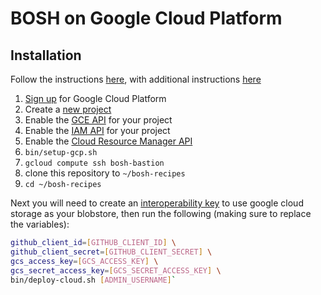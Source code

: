 # BOSH on Google Cloud Platform

## Installation

Follow the instructions [here](https://github.com/cloudfoundry-incubator/bosh-google-cpi-release/tree/master/docs/bosh),
with additional instructions [here](https://medium.com/google-cloud/playing-with-concourseci-via-a-google-cloud-platform-free-trial-65acfbdd02d2)

1. [Sign up](https://cloud.google.com/compute/docs/signup) for Google Cloud Platform
1. Create a [new project](https://console.cloud.google.com/iam-admin/projects)
1. Enable the [GCE API](https://console.developers.google.com/apis/api/compute_component/overview) for your project
1. Enable the [IAM API](https://console.cloud.google.com/apis/api/iam.googleapis.com/overview) for your project
1. Enable the [Cloud Resource Manager API](https://console.cloud.google.com/apis/api/cloudresourcemanager.googleapis.com/overview)
1. `bin/setup-gcp.sh`
1. `gcloud compute ssh bosh-bastion`
1. clone this repository to `~/bosh-recipes`
1. `cd ~/bosh-recipes`

Next you will need to create an [interoperability key](https://cloud.google.com/storage/docs/migrating#keys)
to use google cloud storage as your blobstore, then run the following (making sure to replace the
  variables):

  ```bash
  github_client_id=[GITHUB_CLIENT_ID] \
  github_client_secret=[GITHUB_CLIENT_SECRET] \
  gcs_access_key=[GCS_ACCESS_KEY] \
  gcs_secret_access_key=[GCS_SECRET_ACCESS_KEY] \
  bin/deploy-cloud.sh [ADMIN_USERNAME]`
  ```
